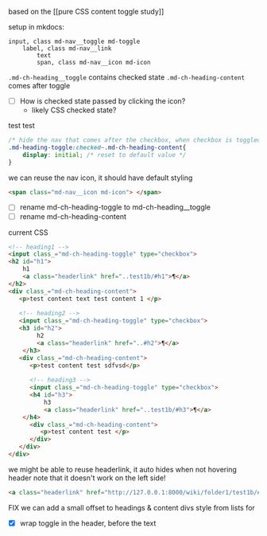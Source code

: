 based on the [[pure CSS content toggle study]]

setup in mkdocs:
```
input, class md-nav__toggle md-toggle
	label, class md-nav__link
		text
		span, class md-nav__icon md-icon
```


`.md-ch-heading__toggle` contains checked state
`.md-ch-heading-content` comes after toggle
- [ ] How is checked state passed by clicking the icon?
	- likely CSS checked state?

test
 test
  
```CSS
/* hide the nav that comes after the checkbox, when checkbox is toggled */
.md-heading-toggle:checked~.md-ch-heading-content{
	display: initial; /* reset to default value */
}
```

we can reuse the nav icon, it should have default styling
```HTML
<span class="md-nav__icon md-icon">	</span>
```

- [ ] rename md-ch-heading-toggle to md-ch-heading__toggle
- [ ] rename md-ch-heading-content 

current CSS
```HTML
<!-- heading1 -->
<input class_="md-ch-heading-toggle" type="checkbox">
<h2 id="h1">
	h1
	<a class="headerlink" href="..test1b/#h1">¶</a>
</h2>
<div class_="md-ch-heading-content">
   <p>test content text test content 1 </p>
   
   <!-- heading2 -->
   <input class_="md-ch-heading-toggle" type="checkbox">
   <h3 id="h2">
        h2
	    <a class="headerlink" href="..#h2">¶</a>
	</h3>
   <div class_="md-ch-heading-content">
      <p>test content test sdfvsd</p>
      
      <!-- heading3 -->
      <input class_="md-ch-heading-toggle" type="checkbox">
      <h4 id="h3">
          h3
          <a class="headerlink" href="..test1b/#h3">¶</a>
	</h4>
      <div class_="md-ch-heading-content">
         <p>test content test </p>
      </div>
   </div>
</div>
```

we might be able to reuse headerlink, it auto hides when not hovering header
note that it doesn't work on the left side!

```HTML
<a class="headerlink" href="http://127.0.0.1:8000/wiki/folder1/test1b/#h1" title="Permanent link">¶</a>
```

FIX we can add a small offset to headings & content divs style from lists for 
- [x] wrap toggle in the header, before the text